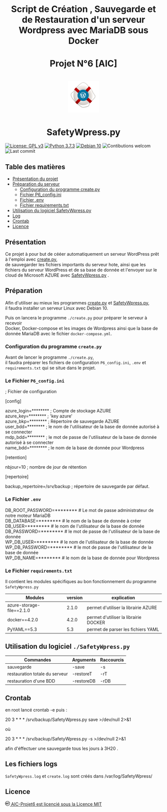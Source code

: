 # <div align="center"> Script de Création , Sauvegarde et de Restauration d'un serveur Wordpress avec MariaDB sous Docker </div>

# <div align="center"> Projet N°6 [AIC] </div>

# <p align="center"><img width=20% src="https://github.com/Gaffarel/AIC-Projet6/blob/master/images/logo.png"></p>

# <div align="center">SafetyWpress.py</div>

[![License: GPL v3](https://img.shields.io/badge/License-GPLv3-blue.svg)](LICENSE)
[![Python 3.7.3](https://badgen.net/badge/python/3.7.3)](https://www.python.org/downloads/release/python-373/)
[![Debian 10](https://badgen.net/badge/Debian/10)](https://www.debian.org/)
![Contibutions welcom](https://img.shields.io/badge/contributions-welcom-orange.svg)
![Last commit](https://img.shields.io/github/last-commit/Gaffarel/AIC-Projet6)

## Table des matières
- [Présentation du projet](#pr%C3%A9sentation)
- [Préparation du serveur](#pr%C3%A9paration)
  - [Configuration du programme create.py](#configuration-du-programme-createpy)
  - [Fichier P6_config.ini](#le-fichier-p6_configini)
  - [Fichier .env](#le-fichier-env)
  - [Fichier requirements.txt](#le-fichier-requirementstxt)
- [Utilisation du logiciel SafetyWpress.py](#utilisation-du-logiciel-safetywpresspy)
- [Log](#les-fichiers-logs)
- [Crontab](#crontab)
- [Licence](#licence)

## Présentation

Ce projet à pour but de cééer automatiquement un serveur WordPress prêt à l'emploi avec [create.py](https://github.com/Gaffarel/AIC-Projet6/blob/master/create.py),  
de sauvegarder les fichiers importants du serveur hote, ainsi que les fichiers du serveur WordPress et de sa base de donnée et l'envoyer sur le cloud de Microsoft AZURE avec  [SafetyWpress.py](https://github.com/Gaffarel/AIC-Projet6/blob/master/SafetyWpress.py) .


## Préparation

Afin d'utiliser au mieux les programmes [create.py](https://github.com/Gaffarel/AIC-Projet6/blob/master/create.py) et [SafetyWpress.py](https://github.com/Gaffarel/AIC-Projet6/blob/master/SafetyWpress.py),  
il faudra installer un serveur Linux avec Debian 10.

Puis on lancera le programme `./create.py` pour préparer le serveur à recevoir  
Docker, Docker-compose et les images de Wordpress ainsi que la base de donnée MariaDB avec le fichier `docker-compose.yml`.

### Configuration du programme `create.py`

Avant de lancer le programme `./create.py`,  
il faudra préparer les fichiers de configuration `P6_config.ini`, `.env` et `requirements.txt` qui se situe dans le projet.

### Le Fichier `P6_config.ini`

; Fichier de configuration

[config]

azure_login=******** ; Compte de stockage AZURE  
azure_key=******** ; 'key azure'  
azure_bkp=******** ; Répertoire de sauvegarde AZURE  
user_bdd=******** ; le nom de l'utilisateur de la base de donnée autorisé à se connecter  
mdp_bdd=******** ; le mot de passe de l'utilisateur de la base de donnée autorisé à se connecter  
name_bdd=******** ; le nom de la base de donnée pour Wordpress  

[retention]

nbjour=10 ; nombre de jour de rétention

[repertoire]

backup_repertoire=/srv/backup ; répertoire de sauvegarde par défaut.  

### Le Fichier `.env`

DB_ROOT_PASSWORD=********  # Le mot de passe administrateur de notre moteur MariaDB  
DB_DATABASE=********  # le nom de la base de donnée à créer  
DB_USER=********  # le nom de l'utilisateur de la base de donnée  
DB_PASSWORD=********  # le mot de passe de l'utilisateur de la base de donnée  
WP_DB_USER=********  # le nom de l'utilisateur de la base de donnée  
WP_DB_PASSWORD=********  # le mot de passe de l'utilisateur de la base de donnée  
WP_DB_NAME=********  # le nom de la base de donnée pour Wordpress  

### Le Fichier `requirements.txt`
Il contient les modules spécifiques au bon fonctionnement du programme `SafetyWpress.py`  

| Modules                  | version | explication                          |
|--------------------------|---------|--------------------------------------|
|azure-storage-file==2.1.0 | 2.1.0   | permet d'utiliser la librairie AZURE |
|docker==4.2.0             | 4.2.0   | permet d'utiliser la librairie DOCKER|
|PyYAML==5.3               | 5.3     | permet de parser les fichiers YAML   |

## Utilisation du logiciel `./SafetyWpress.py`

| Commandes                      | Arguments     | Raccourcis     |
|--------------------------------|---------------|----------------|
| sauvegarde                     | -save         | -s             |
| restauration totale du serveur | -restoreT     | -rT            |
| restauration d'une BDD         | -restoreDB    | -rDB           |

## Crontab

en root lancé crontab -e puis :

20 3 * * *  /srv/backup/SafetyWpress.py save >/dev/null 2>&1

où

20 3 * * *  /srv/backup/SafetyWpress.py -s >/dev/null 2>&1

afin d'éffectuer une sauvegarde tous les jours à 3H20 .

## Les fichiers logs

`SafetyWpress.log` et `create.log` sont créés dans /var/log/SafetyWpress/

## Licence

 <p><a href="https://github.com/Gaffarel/AIC-Projet6/blob/master/LICENSE">
 <img width=3% src="https://github.com/Gaffarel/AIC-Projet6/blob/master/images/mit.png"> AIC-Projet6 est licencié sous la Licence MIT
 </a></p>

